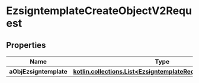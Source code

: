 
# EzsigntemplateCreateObjectV2Request

## Properties
Name | Type | Description | Notes
------------ | ------------- | ------------- | -------------
**aObjEzsigntemplate** | [**kotlin.collections.List&lt;EzsigntemplateRequestCompoundV2&gt;**](EzsigntemplateRequestCompoundV2.md) |  | 



